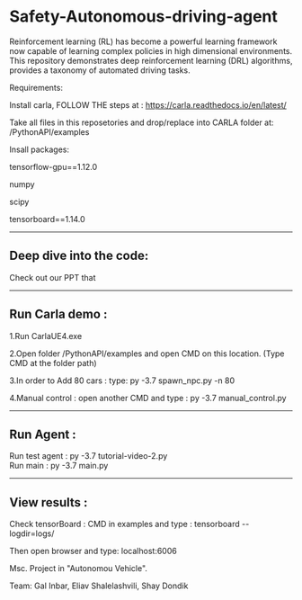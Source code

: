 # Safety-Autonomous-driving-agent
Reinforcement learning (RL) has become a powerful learning framework now capable of learning complex policies in high dimensional environments. This repository demonstrates deep reinforcement learning (DRL) algorithms, provides a taxonomy of automated driving tasks.


Requirements: 

Install carla, FOLLOW THE steps at : https://carla.readthedocs.io/en/latest/

Take all files in this reposetories and drop/replace into CARLA folder at:  /PythonAPI/examples

Insall packages:

tensorflow-gpu==1.12.0

numpy

scipy

tensorboard==1.14.0

------------------------
Deep dive into the code: 
------------------------
Check out our PPT that 

----------------
Run Carla demo : 
----------------
 1.Run CarlaUE4.exe
 
 2.Open folder /PythonAPI/examples and open CMD on this location. (Type CMD at the folder path)
 
 3.In order to Add 80 cars : type: py -3.7 spawn_npc.py -n 80 
 
 4.Manual control : open another CMD and type : py -3.7 manual_control.py

----------------
Run Agent : 
----------------
Run test agent : py -3.7 tutorial-video-2.py            
Run main : py -3.7 main.py

----------------
View results : 
----------------
Check tensorBoard : CMD in examples and type : tensorboard --logdir=logs/

Then open browser and type: localhost:6006 



Msc. Project in "Autonomou Vehicle".

Team:  Gal Inbar, Eliav Shalelashvili, Shay Dondik 




